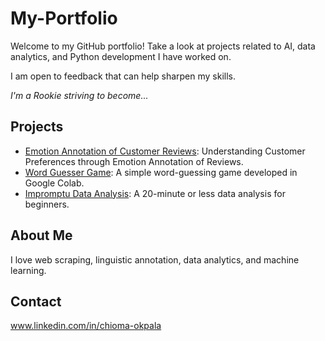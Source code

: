 # My-Portfolio
Welcome to my GitHub portfolio! Take a look at projects related to AI, data analytics, and Python development I have worked on.

I am open to feedback that can help sharpen my skills.

*I'm a Rookie striving to become...*

## Projects

- [Emotion Annotation of Customer Reviews](./Emotion%20Annotation%20of%20Customer%20Reviews/README.md): Understanding Customer Preferences through Emotion Annotation of Reviews.
- [Word Guesser Game](./word_guesser_game/README.md): A simple word-guessing game developed in Google Colab.
- [Impromptu Data Analysis](./impromptu_analysis/README.md): A 20-minute or less data analysis for beginners.


## About Me

I love web scraping, linguistic annotation, data analytics, and machine learning.

## Contact

www.linkedin.com/in/chioma-okpala 
